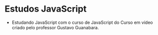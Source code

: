 # Estudos JavaScript

- Estudando JavaScript com o curso de JavaScript do Curso em vídeo criado pelo professor Gustavo Guanabara.

